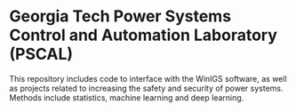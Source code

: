# Georgia Tech Power Systems Control and Automation Laboratory (PSCAL)

This repository includes code to interface with the WinIGS software, as well as projects related to increasing the safety and security of power systems. Methods include statistics, machine learning and deep learning.
